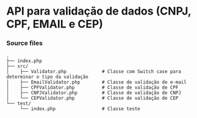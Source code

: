 API para validação de dados (CNPJ, CPF, EMAIL e CEP)
============================

### Source files

    .
    ├── index.php                   
    ├── src/                   
    │    ├── Validator.php             # Classe com Switch case para determinar o tipo da validação
    │    ├── EmailValidator.php        # Classe de validação de e-mail
    │    ├── CPFValidator.php          # Classe de validação de CPF
    │    ├── CNPJValidator.php         # Classe de validação de CNPJ
    │    └── CEPValidator.php          # Classe de validação de CEP
    └── test/                     
         └── index.php                 # Classe teste
